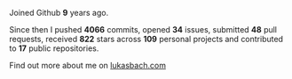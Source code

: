 Joined Github **9** years ago.

Since then I pushed **4066** commits, opened **34** issues, submitted **48** pull requests, received **822** stars across **109** personal projects and contributed to **17** public repositories.

Find out more about me on [lukasbach.com](https://lukasbach.com)
